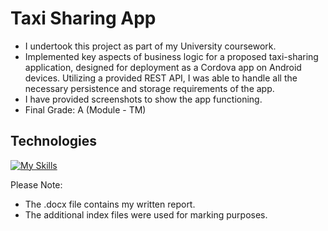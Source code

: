 # Taxi Sharing App
- I undertook this project as part of my University coursework.
- Implemented key aspects of business logic for a proposed taxi-sharing application, designed for deployment as a Cordova app on Android devices. Utilizing a provided REST API, I was able to handle all the necessary persistence and storage requirements of the app.
- I have provided screenshots to show the app functioning.
- Final Grade: A (Module - TM)

## Technologies 
[![My Skills](https://skillicons.dev/icons?i=js,html,css,vscode,jquery)](https://skillicons.dev)


Please Note:
- The .docx file contains my written report.
- The additional index files were used for marking purposes.
